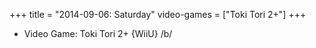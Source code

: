 +++
title = "2014-09-06: Saturday"
video-games = ["Toki Tori 2+"]
+++


* Video Game: Toki Tori 2+ {WiiU} /b/